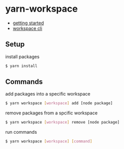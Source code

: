 # yarn-workspace

- [getting started](https://classic.yarnpkg.com/en/docs/workspaces)
- [workspace cli](https://classic.yarnpkg.com/en/docs/cli/workspace#yarn-workspace-workspace_name-command-)

## Setup

install packages

```sh
$ yarn install
```


## Commands

add packages into a specific workspace

```sh
$ yarn workspace [workspace] add [node package]
```

remove packages from a spcific workspace

```sh
$ yarn workspace [workspace] remove [node package]
```

run commands

```sh
$ yarn workspace [workspace] [command]
```